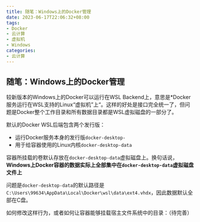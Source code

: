 ```yaml
---
title: 随笔：Windows上的Docker管理
date: 2023-06-17T22:06:32+08:00
tags:
- Docker
- 云计算
- 虚拟机
- Windows
categories:
- 云计算
---
```



## 随笔：Windows上的Docker管理
较新版本的Windows上的Docker可以运行在WSL Backend上，意思是*Docker服务运行在WSL支持的Linux“虚拟机”上“。这样的好处是接口完全统一了，但问题是Docker整个工作目录和所有数据目录都是WSL虚拟磁盘的一部分了。

默认的Docker WSL后端包含两个发行版：
- 运行Docker服务本身的发行版`docker-desktop-`
- 用于给容器使用的Linux内核`docker-desktop-data`

容器所挂载的卷默认存放在`docker-desktop-data`虚拟磁盘上。换句话说，**Windows上Docker容器的数据实际上全部集中在`docker-desktop-data`虚拟磁盘文件上**

问题是`docker-desktop-data`的默认路径是`C:\Users\99634\AppData\Local\Docker\wsl\data\ext4.vhdx`，因此数据默认全部在C盘。

如何修改这样行为，或者如何让容器能够挂载宿主文件系统中的目录：（待完善）